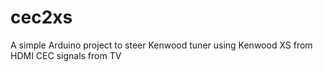 # cec2xs
A simple Arduino project to steer Kenwood tuner using Kenwood XS from HDMI CEC signals from TV
